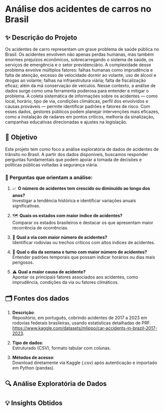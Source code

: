 # Análise dos acidentes de carros no Brasil

## ✨ Descrição do Projeto
Os acidentes de carro representam um grave problema de saúde pública no Brasil. Os acidentes envolvem não apenas perdas humanas, mas também enormes prejuízos econômicos, sobrecarregando o sistema de saúde, os serviços de emergência e o setor previdenciário. A complexidade desse problema envolve múltiplos fatores: falhas humanas como imprudência e falta de atenção, excesso de velocidade dormir ao volante, uso de álcool e drogas ao volante; falhas na infraestrutura viária; falta de fiscalização eficaz; além da má conservação de veículos. 
Nesse contexto, a análise de dados surge como uma ferramenta poderosa para entender e mitigar o problema. A coleta sistemática de informações sobre os acidentes — como local, horário, tipo de via, condições climáticas, perfil dos envolvidos e causas prováveis — permite identificar padrões e fatores de risco. Com esses dados, gestores públicos podem planejar intervenções mais eficazes, como a instalação de radares em pontos críticos, melhoria da sinalização, campanhas educativas direcionadas e ajustes na legislação.

## 🎯 Objetivo
Este projeto tem como foco a análise exploratória de dados de acidentes de trânsito no Brasil. A partir dos dados disponíveis, buscamos responder perguntas fundamentais que podem apoiar a tomada de decisões e políticas públicas voltadas à segurança viária.

### 🔎 Perguntas que orientam a análise:

1. 📈 **O número de acidentes tem crescido ou diminuído ao longo dos anos?**  
   Investigar a tendência histórica e identificar variações anuais significativas.

2. 🗺️ **Quais os estados com maior índice de acidentes?**  
   Comparar os estados brasileiros e destacar os que apresentam maior recorrência de ocorrências.

3. 🚧 **Qual a via com maior número de acidentes?**  
   Identificar rodovias ou trechos críticos com altos índices de acidentes.

4. 📅 **Qual o dia da semana e turno com maior número de acidentes?**  
   Entender padrões temporais que possam indicar horários ou dias mais perigosos.

5. ⚠️ **Qual a maior causa de acidente?**  
   Apontar os principais fatores associados aos acidentes, como imprudência, condições da via ou fatores climáticos.

## 🗂️ Fontes dos dados
1. 	**Descrição**:  
Repositório, em português, cobrindo acidentes de 2017 a 2023 em rodovias federais brasileiras, usando estatísticas detalhadas de PRF.
https://www.kaggle.com/datasets/mlippo/car-accidents-in-brazil-2017-2023.

2. **Tipo de dados**:   
Estruturado (CSV), formato tabular com colunas.

3. **Métodos de acesso**:   
Download diretamente via Kaggle (.csv) após autenticação e importado em Python (pandas).


## 🔍 Análise Exploratória de Dados

## 💡 Insights Obtidos
